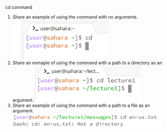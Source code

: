 cd command
1. Share an example of using the command with no arguments.
![cd1](image1.png)
2. Share an exmaple of using the command with a path to a directory as an argument.
![cd2](image2.png)
3. Share an example of using the command with a path to a file as an argument.
![cd3](image3.png)
